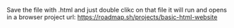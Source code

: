 Save the file with .html and just double clikc on that file it will run and opens in a browser
project url: https://roadmap.sh/projects/basic-html-website

